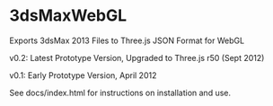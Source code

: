3dsMaxWebGL
===========

Exports 3dsMax 2013 Files to Three.js JSON Format for WebGL

v0.2: Latest Prototype Version, Upgraded to Three.js r50 (Sept 2012)

v0.1: Early Prototype Version, April 2012

See docs/index.html for instructions on installation and use.
